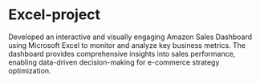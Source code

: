 # Excel-project
Developed an interactive and visually engaging Amazon Sales Dashboard using Microsoft Excel to monitor and analyze key business metrics. The dashboard provides comprehensive insights into sales performance, enabling data-driven decision-making for e-commerce strategy optimization.
